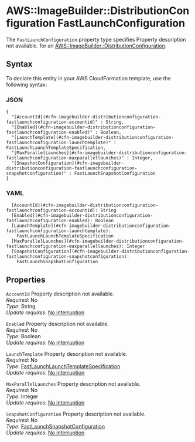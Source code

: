 # AWS::ImageBuilder::DistributionConfiguration FastLaunchConfiguration<a name="aws-properties-imagebuilder-distributionconfiguration-fastlaunchconfiguration"></a>

<a name="aws-properties-imagebuilder-distributionconfiguration-fastlaunchconfiguration-description"></a>The `FastLaunchConfiguration` property type specifies Property description not available\. for an [AWS::ImageBuilder::DistributionConfiguration](aws-resource-imagebuilder-distributionconfiguration.md)\.

## Syntax<a name="aws-properties-imagebuilder-distributionconfiguration-fastlaunchconfiguration-syntax"></a>

To declare this entity in your AWS CloudFormation template, use the following syntax:

### JSON<a name="aws-properties-imagebuilder-distributionconfiguration-fastlaunchconfiguration-syntax.json"></a>

```
{
  "[AccountId](#cfn-imagebuilder-distributionconfiguration-fastlaunchconfiguration-accountid)" : String,
  "[Enabled](#cfn-imagebuilder-distributionconfiguration-fastlaunchconfiguration-enabled)" : Boolean,
  "[LaunchTemplate](#cfn-imagebuilder-distributionconfiguration-fastlaunchconfiguration-launchtemplate)" : FastLaunchLaunchTemplateSpecification,
  "[MaxParallelLaunches](#cfn-imagebuilder-distributionconfiguration-fastlaunchconfiguration-maxparallellaunches)" : Integer,
  "[SnapshotConfiguration](#cfn-imagebuilder-distributionconfiguration-fastlaunchconfiguration-snapshotconfiguration)" : FastLaunchSnapshotConfiguration
}
```

### YAML<a name="aws-properties-imagebuilder-distributionconfiguration-fastlaunchconfiguration-syntax.yaml"></a>

```
  [AccountId](#cfn-imagebuilder-distributionconfiguration-fastlaunchconfiguration-accountid): String
  [Enabled](#cfn-imagebuilder-distributionconfiguration-fastlaunchconfiguration-enabled): Boolean
  [LaunchTemplate](#cfn-imagebuilder-distributionconfiguration-fastlaunchconfiguration-launchtemplate): 
    FastLaunchLaunchTemplateSpecification
  [MaxParallelLaunches](#cfn-imagebuilder-distributionconfiguration-fastlaunchconfiguration-maxparallellaunches): Integer
  [SnapshotConfiguration](#cfn-imagebuilder-distributionconfiguration-fastlaunchconfiguration-snapshotconfiguration): 
    FastLaunchSnapshotConfiguration
```

## Properties<a name="aws-properties-imagebuilder-distributionconfiguration-fastlaunchconfiguration-properties"></a>

`AccountId`  <a name="cfn-imagebuilder-distributionconfiguration-fastlaunchconfiguration-accountid"></a>
Property description not available\.  
*Required*: No  
*Type*: String  
*Update requires*: [No interruption](https://docs.aws.amazon.com/AWSCloudFormation/latest/UserGuide/using-cfn-updating-stacks-update-behaviors.html#update-no-interrupt)

`Enabled`  <a name="cfn-imagebuilder-distributionconfiguration-fastlaunchconfiguration-enabled"></a>
Property description not available\.  
*Required*: No  
*Type*: Boolean  
*Update requires*: [No interruption](https://docs.aws.amazon.com/AWSCloudFormation/latest/UserGuide/using-cfn-updating-stacks-update-behaviors.html#update-no-interrupt)

`LaunchTemplate`  <a name="cfn-imagebuilder-distributionconfiguration-fastlaunchconfiguration-launchtemplate"></a>
Property description not available\.  
*Required*: No  
*Type*: [FastLaunchLaunchTemplateSpecification](aws-properties-imagebuilder-distributionconfiguration-fastlaunchlaunchtemplatespecification.md)  
*Update requires*: [No interruption](https://docs.aws.amazon.com/AWSCloudFormation/latest/UserGuide/using-cfn-updating-stacks-update-behaviors.html#update-no-interrupt)

`MaxParallelLaunches`  <a name="cfn-imagebuilder-distributionconfiguration-fastlaunchconfiguration-maxparallellaunches"></a>
Property description not available\.  
*Required*: No  
*Type*: Integer  
*Update requires*: [No interruption](https://docs.aws.amazon.com/AWSCloudFormation/latest/UserGuide/using-cfn-updating-stacks-update-behaviors.html#update-no-interrupt)

`SnapshotConfiguration`  <a name="cfn-imagebuilder-distributionconfiguration-fastlaunchconfiguration-snapshotconfiguration"></a>
Property description not available\.  
*Required*: No  
*Type*: [FastLaunchSnapshotConfiguration](aws-properties-imagebuilder-distributionconfiguration-fastlaunchsnapshotconfiguration.md)  
*Update requires*: [No interruption](https://docs.aws.amazon.com/AWSCloudFormation/latest/UserGuide/using-cfn-updating-stacks-update-behaviors.html#update-no-interrupt)